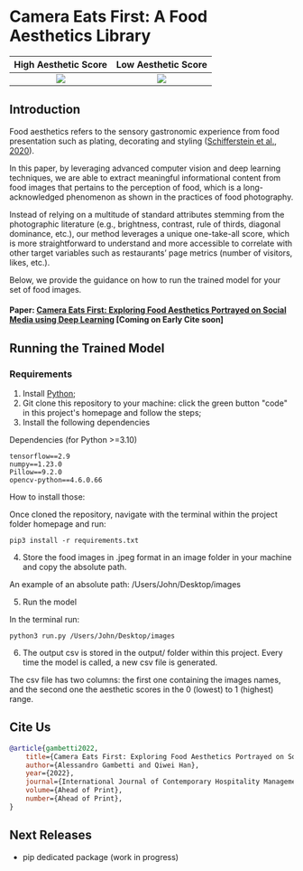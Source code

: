 # Camera Eats First: A Food Aesthetics Library 

High Aesthetic Score      |  Low Aesthetic Score
:-------------------------:|:-------------------------:	
![](images/top-images-collage.png)  |  ![](images/bottom-images-collage.png)	


## Introduction

Food aesthetics refers to the sensory gastronomic experience from food presentation such as plating, decorating and styling ([Schifferstein et al., 2020](https://www.tandfonline.com/doi/full/10.1080/15428052.2020.1824833)).

In this paper, by leveraging advanced computer vision and deep learning techniques, we are able to extract meaningful informational content from food images that pertains to the perception of food, which is a long-acknowledged phenomenon as shown in the practices of food photography. 

Instead of relying on a multitude of standard attributes stemming from the photographic literature (e.g., brightness, contrast, rule of thirds, diagonal dominance, etc.), our method leverages a unique one-take-all score, which is more straightforward to understand and more accessible to correlate with other target variables such as restaurants’ page metrics (number of visitors, likes, etc.).

Below, we provide the guidance on how to run the trained model for your set of food images. 

#### Paper: [Camera Eats First: Exploring Food Aesthetics Portrayed on Social Media using Deep Learning](https://www.google.com) [Coming on Early Cite soon]


## Running the Trained Model

### Requirements

1. Install [Python](https://www.python.org/);
2. Git clone this repository to your machine: click the green button "code" in this project's homepage and follow the steps;
3. Install the following dependencies

Dependencies (for Python >=3.10)
```{bash}
tensorflow==2.9
numpy==1.23.0
Pillow==9.2.0
opencv-python==4.6.0.66
```
How to install those:

Once cloned the repository, navigate with the terminal within the project folder homepage and run:
```{bash}
pip3 install -r requirements.txt
```
4. Store the food images in .jpeg format in an image folder in your machine and copy the absolute path. 

An example of an absolute path: /Users/John/Desktop/images

5. Run the model

In the terminal run:
```{bash}
python3 run.py /Users/John/Desktop/images
```

6. The output csv is stored in the output/ folder within this project. Every time the model is called, a new csv file is generated. 

The csv file has two columns: the first one containing the images names, and the second one the aesthetic scores in the 0 (lowest) to 1 (highest) range. 

## Cite Us

```bibtex
@article{gambetti2022,
    title={Camera Eats First: Exploring Food Aesthetics Portrayed on Social Media using Deep Learning},
    author={Alessandro Gambetti and Qiwei Han},
    year={2022},
    journal={International Journal of Contemporary Hospitality Management},
    volume={Ahead of Print},
    number={Ahead of Print},
} 
```

## Next Releases
- pip dedicated package (work in progress)